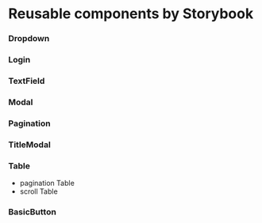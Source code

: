 # Reusable components by Storybook

### Dropdown

### Login

### TextField

### Modal

### Pagination

### TitleModal

### Table

- pagination Table
- scroll Table

### BasicButton
